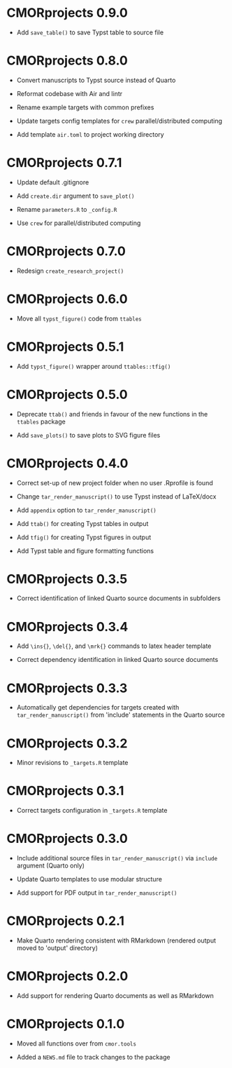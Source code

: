# CMORprojects 0.9.0

* Add `save_table()` to save Typst table to source file

# CMORprojects 0.8.0

* Convert manuscripts to Typst source instead of Quarto

* Reformat codebase with Air and lintr

* Rename example targets with common prefixes

* Update targets config templates for `crew` parallel/distributed computing

* Add template `air.toml` to project working directory

# CMORprojects 0.7.1

* Update default .gitignore

* Add `create.dir` argument to `save_plot()`

* Rename `parameters.R` to `_config.R`

* Use `crew` for parallel/distributed computing

# CMORprojects 0.7.0

* Redesign `create_research_project()`

# CMORprojects 0.6.0

* Move all `typst_figure()` code from `ttables`

# CMORprojects 0.5.1

* Add `typst_figure()` wrapper around `ttables::tfig()`

# CMORprojects 0.5.0

* Deprecate `ttab()` and friends in favour of the new functions in the `ttables` package

* Add `save_plots()` to save plots to SVG figure files

# CMORprojects 0.4.0

* Correct set-up of new project folder when no user .Rprofile is found

* Change `tar_render_manuscript()` to use Typst instead of LaTeX/docx

* Add `appendix` option to `tar_render_manuscript()`

* Add `ttab()` for creating Typst tables in output

* Add `tfig()` for creating Typst figures in output

* Add Typst table and figure formatting functions

# CMORprojects 0.3.5

* Correct identification of linked Quarto source documents in subfolders

# CMORprojects 0.3.4

* Add `\ins{}`, `\del{}`, and `\mrk{}` commands to latex header template

* Correct dependency identification in linked Quarto source documents

# CMORprojects 0.3.3

* Automatically get dependencies for targets created with `tar_render_manuscript()` from 'include' statements in the Quarto source

# CMORprojects 0.3.2

* Minor revisions to `_targets.R` template

# CMORprojects 0.3.1

* Correct targets configuration in `_targets.R` template

# CMORprojects 0.3.0

* Include additional source files in `tar_render_manuscript()` via `include` argument (Quarto only)

* Update Quarto templates to use modular structure

* Add support for PDF output in `tar_render_manuscript()`

# CMORprojects 0.2.1

* Make Quarto rendering consistent with RMarkdown (rendered output moved to 'output' directory)

# CMORprojects 0.2.0

* Add support for rendering Quarto documents as well as RMarkdown

# CMORprojects 0.1.0

* Moved all functions over from `cmor.tools`

* Added a `NEWS.md` file to track changes to the package
